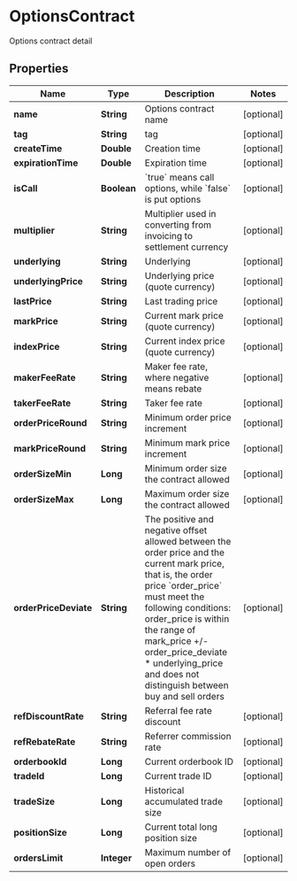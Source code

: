

# OptionsContract

Options contract detail
## Properties

Name | Type | Description | Notes
------------ | ------------- | ------------- | -------------
**name** | **String** | Options contract name |  [optional]
**tag** | **String** | tag |  [optional]
**createTime** | **Double** | Creation time |  [optional]
**expirationTime** | **Double** | Expiration time |  [optional]
**isCall** | **Boolean** | &#x60;true&#x60; means call options, while &#x60;false&#x60; is put options |  [optional]
**multiplier** | **String** | Multiplier used in converting from invoicing to settlement currency |  [optional]
**underlying** | **String** | Underlying |  [optional]
**underlyingPrice** | **String** | Underlying price (quote currency) |  [optional]
**lastPrice** | **String** | Last trading price |  [optional]
**markPrice** | **String** | Current mark price (quote currency) |  [optional]
**indexPrice** | **String** | Current index price (quote currency) |  [optional]
**makerFeeRate** | **String** | Maker fee rate, where negative means rebate |  [optional]
**takerFeeRate** | **String** | Taker fee rate |  [optional]
**orderPriceRound** | **String** | Minimum order price increment |  [optional]
**markPriceRound** | **String** | Minimum mark price increment |  [optional]
**orderSizeMin** | **Long** | Minimum order size the contract allowed |  [optional]
**orderSizeMax** | **Long** | Maximum order size the contract allowed |  [optional]
**orderPriceDeviate** | **String** | The positive and negative offset allowed between the order price and the current mark price, that is, the order price &#x60;order_price&#x60; must meet the following conditions:   order_price is within the range of mark_price +/- order_price_deviate * underlying_price  and does not distinguish between buy and sell orders |  [optional]
**refDiscountRate** | **String** | Referral fee rate discount |  [optional]
**refRebateRate** | **String** | Referrer commission rate |  [optional]
**orderbookId** | **Long** | Current orderbook ID |  [optional]
**tradeId** | **Long** | Current trade ID |  [optional]
**tradeSize** | **Long** | Historical accumulated trade size |  [optional]
**positionSize** | **Long** | Current total long position size |  [optional]
**ordersLimit** | **Integer** | Maximum number of open orders |  [optional]



